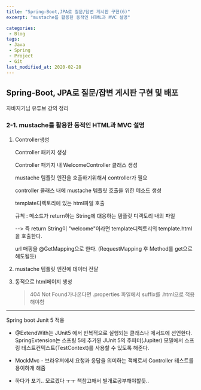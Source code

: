 ```yaml
---
title: "Spring-Boot,JPA로 질문/답변 게시판 구현(6)"
excerpt: "mustache를 활용한 동적인 HTML과 MVC 설명"

categories:
 - Blog
tags:
 - Java
 - Spring
 - Project
 - Git
last_modified_at: 2020-02-28
---
```




## Spring-Boot, JPA로 질문/잡변 게시판 구현 및 배포

자바지기님 유튜브 강의 정리

### 2-1. mustache를 활용한 동적인 HTML과 MVC 설명

1. Controller생성

   Controller 패키지 생성

   Controller 패키지 내 WelcomeController 클래스 생성

   mustache 템플릿 엔진을 호출하기위해서 controller가 필요

   controller 클래스 내에 mustache 템플릿 호출을 위한 메소드 생성

   template디렉토리에 있는 html파일 호출

   규칙 : 메소드가 return하는 String에 대응하는 템플릿 디렉토리 내의 파일

   --> 즉 return String이 "welcome"이라면 template디렉토리의 template.html을 호출한다.

   url 매핑을 @GetMapping으로 한다. (RequestMapping 후 Method를 get으로해도될듯)

2. mustache 템플릿 엔진에 데이터 전달

3. 동적으로 html페이지 생성

   > 404 Not Found가나온다면  .properties 파일에서 suffix를 .html으로 적용해야함

----

Spring boot Junit 5 적용

* @ExtendWith는 JUnit5 에서 반복적으로 실행되는 클래스나 메서드에 선언한다. SpringExtension는 스프링 5에 추가된 JUnit 5의 주피터(Jupiter) 모델에서 스프링 테스트컨텍스트(TestContext)를 사용할 수 있도록 해준다.

* MockMvc - 브라우저에서 요청과 응답을 의미하는 객체로서 Controller 테스트를 용이하개 해줌

* 하다가 포기.. 모르겠다 ㅜㅜ 책참고해서 별개로공부해야할듯..